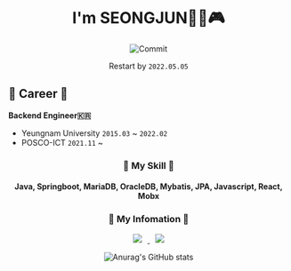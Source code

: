 <div align="center">
    
# I'm SEONGJUN🧑‍💻🎮  
    
![Commit](https://user-images.githubusercontent.com/57768558/108633259-a2417200-74b6-11eb-8910-5e75b191a47e.gif)   

Restart by ```2022.05.05```  

</div>

## 🎲 Career 🎲
**Backend Engineer🇰🇷**
- Yeungnam University ```2015.03``` ~ ```2022.02```  
- POSCO-ICT ```2021.11``` ~ 
    
<div align="center">
    
    
<h3 align="center">🧩 My Skill 🧩</h3>
<h4 align="center">Java, Springboot, MariaDB, OracleDB, Mybatis, JPA, Javascript, React, Mobx

<h3 align="center">🧷 My Infomation 🧷</h3>

<a href="https://instagram.com/mk_seo_10">
    <img 
        src="http://img.shields.io/badge/-Instagram-E4405F?style=flat&logo=Instagram&logoColor=white&link=https://instagram.com/mk_seo_10/"
        style="height : auto; margin-left : 10px; margin-right : 10px;"/>
</a>
  
<a align="center" href="https://www.notion.so/e35ae9c8467846c7a1ad67701a3a4649/">
    <img 
        src="http://img.shields.io/badge/-Portfolio-000000?             style=flat&logo=Notion&logoColor=white&link=https://www.notion.so/e35ae9c8467846c7a1ad67701a3a4649/"
        style="height : auto; margin-left : 10px; margin-right : 10px;"/>
</a>
  
![Anurag's GitHub stats](https://github-readme-stats.vercel.app/api?username=mmkseoj&show_icons=true&theme=tokyonight)  

</div>
<!--
**mmkseoj/mmkseoj** is a ✨ _special_ ✨ repository because its `README.md` (this file) appears on your GitHub profile.  
